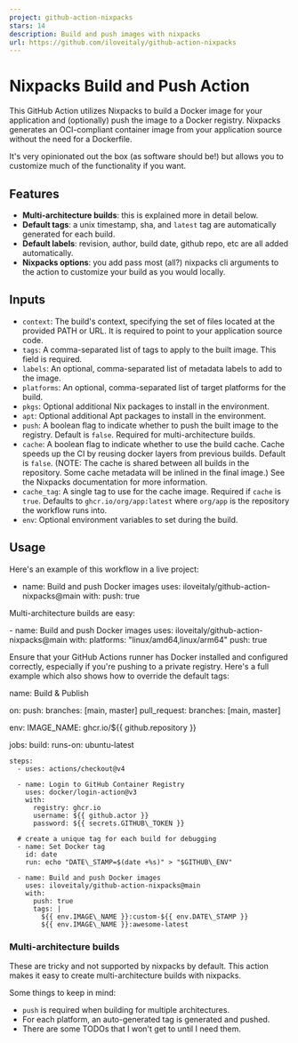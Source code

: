 ```yaml
---
project: github-action-nixpacks
stars: 14
description: Build and push images with nixpacks
url: https://github.com/iloveitaly/github-action-nixpacks
---
```


Nixpacks Build and Push Action
==============================

This GitHub Action utilizes Nixpacks to build a Docker image for your application and (optionally) push the image to a Docker registry. Nixpacks generates an OCI-compliant container image from your application source without the need for a Dockerfile.

It's very opinionated out the box (as software should be!) but allows you to customize much of the functionality if you want.

Features
--------

-   **Multi-architecture builds**: this is explained more in detail below.
-   **Default tags**: a unix timestamp, sha, and `latest` tag are automatically generated for each build.
-   **Default labels**: revision, author, build date, github repo, etc are all added automatically.
-   **Nixpacks options**: you add pass most (all?) nixpacks cli arguments to the action to customize your build as you would locally.

Inputs
------

-   `context`: The build's context, specifying the set of files located at the provided PATH or URL. It is required to point to your application source code.
-   `tags`: A comma-separated list of tags to apply to the built image. This field is required.
-   `labels`: An optional, comma-separated list of metadata labels to add to the image.
-   `platforms`: An optional, comma-separated list of target platforms for the build.
-   `pkgs`: Optional additional Nix packages to install in the environment.
-   `apt`: Optional additional Apt packages to install in the environment.
-   `push`: A boolean flag to indicate whether to push the built image to the registry. Default is `false`. Required for multi-architecture builds.
-   `cache`: A boolean flag to indicate whether to use the build cache. Cache speeds up the CI by reusing docker layers from previous builds. Default is `false`. (NOTE: The cache is shared between all builds in the repository. Some cache metadata will be inlined in the final image.) See the Nixpacks documentation for more information.
-   `cache_tag`: A single tag to use for the cache image. Required if `cache` is `true`. Defaults to `ghcr.io/org/app:latest` where `org/app` is the repository the workflow runs into.
-   `env`: Optional environment variables to set during the build.

Usage
-----

Here's an example of this workflow in a live project:

  - name: Build and push Docker images
    uses: iloveitaly/github-action-nixpacks@main
    with:
      push: true

Multi-architecture builds are easy:

\- name: Build and push Docker images
  uses: iloveitaly/github-action-nixpacks@main
  with:
    platforms: "linux/amd64,linux/arm64"
    push: true

Ensure that your GitHub Actions runner has Docker installed and configured correctly, especially if you're pushing to a private registry. Here's a full example which also shows how to override the default tags:

name: Build & Publish

on:
  push:
    branches: \[main, master\]
  pull\_request:
    branches: \[main, master\]

env:
  IMAGE\_NAME: ghcr.io/${{ github.repository }}

jobs:
  build:
    runs-on: ubuntu-latest

    steps:
      - uses: actions/checkout@v4

      - name: Login to GitHub Container Registry
        uses: docker/login-action@v3
        with:
          registry: ghcr.io
          username: ${{ github.actor }}
          password: ${{ secrets.GITHUB\_TOKEN }}

      # create a unique tag for each build for debugging
      - name: Set Docker tag
        id: date
        run: echo "DATE\_STAMP=$(date +%s)" > "$GITHUB\_ENV"

      - name: Build and push Docker images
        uses: iloveitaly/github-action-nixpacks@main
        with:
          push: true
          tags: |
            ${{ env.IMAGE\_NAME }}:custom-${{ env.DATE\_STAMP }}
            ${{ env.IMAGE\_NAME }}:awesome-latest

### Multi-architecture builds

These are tricky and not supported by nixpacks by default. This action makes it easy to create multi-architecture builds with nixpacks.

Some things to keep in mind:

-   `push` is required when building for multiple architectures.
-   For each platform, an auto-generated tag is generated and pushed.
-   There are some TODOs that I won't get to until I need them.
